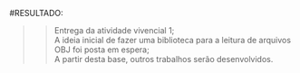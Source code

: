 #RESULTADO:
>>Entrega da atividade vivencial 1;<br>
>>A ideia inicial de fazer uma biblioteca para a leitura de arquivos OBJ foi posta em espera;<br>
>>A partir desta base, outros trabalhos serão desenvolvidos.
